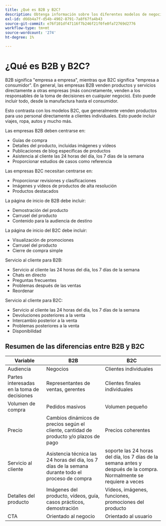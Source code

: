 ```yaml
---
title: ¿Qué es B2B y B2C?
description: Obtenga información sobre los diferentes modelos de negocio de Commerce.
exl-id: d66b4a7f-d54b-4902-8791-7a8f67fa4b43
source-git-commit: e76f101df47116f7b246f21f0fe0fa72769d2776
workflow-type: tm+mt
source-wordcount: '274'
ht-degree: 1%

---
```


# ¿Qué es B2B y B2C?

B2B significa &quot;empresa a empresa&quot;, mientras que B2C significa &quot;empresa a consumidor&quot;. En general, las empresas B2B venden productos y servicios directamente a otras empresas (más concretamente, venden a los responsables de la toma de decisiones en cualquier negocio). Esto puede incluir todo, desde la manufactura hasta el consumidor.

Esto contrasta con los modelos B2C, que generalmente venden productos para uso personal directamente a clientes individuales. Esto puede incluir viajes, ropa, autos y mucho más.

Las empresas B2B deben centrarse en:

- Guías de compra
- Detalles del producto, incluidas imágenes y vídeos
- Publicaciones de blog específicas de productos
- Asistencia al cliente las 24 horas del día, los 7 días de la semana
- Proporcionar estudios de casos como referencia

Las empresas B2C necesitan centrarse en:

- Proporcionar revisiones y clasificaciones
- Imágenes y vídeos de productos de alta resolución
- Productos destacados

La página de inicio de B2B debe incluir:

- Demostración del producto
- Carrusel del producto
- Contenido para la audiencia de destino

La página de inicio del B2C debe incluir:

- Visualización de promociones
- Carrusel del producto
- Cierre de compra simple

Servicio al cliente para B2B:

- Servicio al cliente las 24 horas del día, los 7 días de la semana
- Chats en directo
- Preguntas frecuentes
- Problemas después de las ventas
- Reordenar

Servicio al cliente para B2C:

- Servicio al cliente las 24 horas del día, los 7 días de la semana
- Devoluciones posteriores a la venta
- Intercambio posterior a la venta
- Problemas posteriores a la venta
- Disponibilidad

## Resumen de las diferencias entre B2B y B2C

| Variable | B2B | B2C |
|----------|-----|-----|
| Audiencia | Negocios | Clientes individuales |
| Partes interesadas en la toma de decisiones | Representantes de ventas, gerentes | Clientes finales individuales |
| Volumen de compra | Pedidos masivos | Volumen pequeño |
| Precio | Cambios dinámicos de precios según el cliente, cantidad de producto y/o plazos de pago | Precios coherentes |
| Servicio al cliente | Asistencia técnica las 24 horas del día, los 7 días de la semana durante todo el proceso de compra | soporte las 24 horas del día, los 7 días de la semana antes y después de la compra. Normalmente se requiere a veces |
| Detalles del producto | Imágenes del producto, vídeos, guía, casos prácticos, demostración | Vídeos, imágenes, funciones, promociones del producto |
| CTA | Orientado al negocio | Orientado al usuario |
